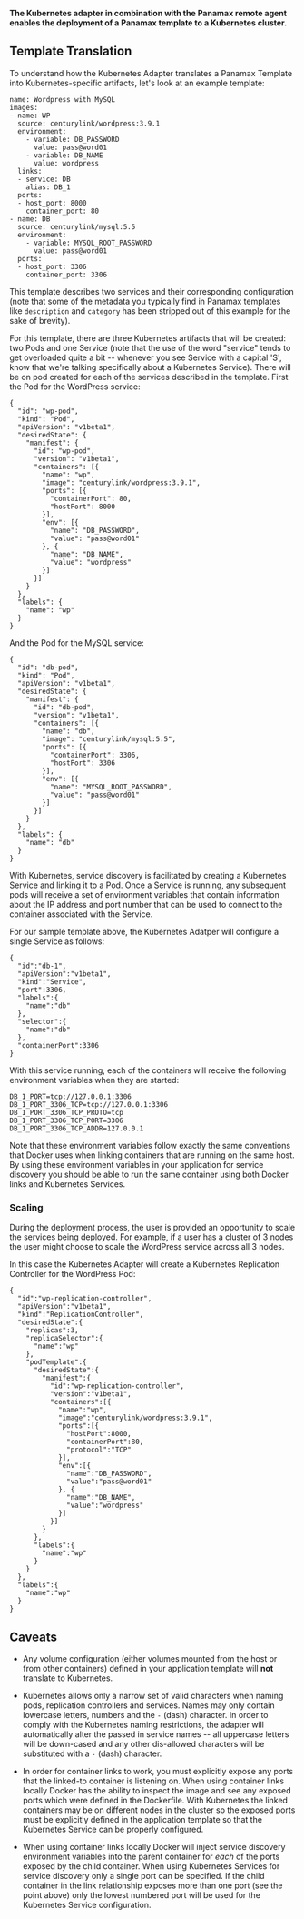 **The Kubernetes adapter in combination with the Panamax remote agent enables the deployment of a Panamax template to a Kubernetes cluster.**

## Template Translation

To understand how the Kubernetes Adapter translates a Panamax Template into Kubernetes-specific artifacts, let's look at an example template:

    name: Wordpress with MySQL
    images:
    - name: WP
      source: centurylink/wordpress:3.9.1
      environment:
        - variable: DB_PASSWORD
          value: pass@word01
        - variable: DB_NAME
          value: wordpress
      links:
      - service: DB
        alias: DB_1
      ports:
      - host_port: 8000
        container_port: 80
    - name: DB
      source: centurylink/mysql:5.5
      environment:
        - variable: MYSQL_ROOT_PASSWORD
          value: pass@word01
      ports:
      - host_port: 3306
        container_port: 3306

This template describes two services and their corresponding configuration (note that some of the metadata you typically find in Panamax templates like `description` and `category` has been stripped out of this example for the sake of brevity).

For this template, there are three Kubernetes artifacts that will be created: two Pods and one Service (note that the use of the word "service" tends to get overloaded quite a bit -- whenever you see Service with a capital 'S', know that we're talking specifically about a Kubernetes Service).  There will be on pod created for each of the services described in the template. First the Pod for the WordPress service:

    {
      "id": "wp-pod",
      "kind": "Pod",
      "apiVersion": "v1beta1",
      "desiredState": {
        "manifest": {
          "id": "wp-pod",
          "version": "v1beta1",
          "containers": [{
            "name": "wp",
            "image": "centurylink/wordpress:3.9.1",
            "ports": [{
              "containerPort": 80,
              "hostPort": 8000
            }],
            "env": [{
              "name": "DB_PASSWORD", 
              "value": "pass@word01"
            }, {
              "name": "DB_NAME", 
              "value": "wordpress"
            }]
          }]
        }
      },
      "labels": {
        "name": "wp"
      }
    }

And the Pod for the MySQL service:

    {
      "id": "db-pod",
      "kind": "Pod",
      "apiVersion": "v1beta1",
      "desiredState": {
        "manifest": {
          "id": "db-pod",
          "version": "v1beta1",
          "containers": [{
            "name": "db",
            "image": "centurylink/mysql:5.5",
            "ports": [{
              "containerPort": 3306,
              "hostPort": 3306
            }],
            "env": [{
              "name": "MYSQL_ROOT_PASSWORD", 
              "value": "pass@word01"
            }]
          }]
        }
      },
      "labels": {
        "name": "db"
      }
    }

With Kubernetes, service discovery is facilitated by creating a Kubernetes Service and linking it to a Pod. Once a Service is running, any subsequent pods will receive a set of environment variables that contain information about the IP address and port number that can be used to connect to the container associated with the Service.

For our sample template above, the Kubernetes Adatper will configure a single Service as follows:

    {  
      "id":"db-1",
      "apiVersion":"v1beta1",
      "kind":"Service",
      "port":3306,
      "labels":{  
        "name":"db"
      },
      "selector":{  
        "name":"db"
      },
      "containerPort":3306
    }

With this service running, each of the containers will receive the following environment variables when they are started:

    DB_1_PORT=tcp://127.0.0.1:3306
    DB_1_PORT_3306_TCP=tcp://127.0.0.1:3306
    DB_1_PORT_3306_TCP_PROTO=tcp
    DB_1_PORT_3306_TCP_PORT=3306
    DB_1_PORT_3306_TCP_ADDR=127.0.0.1

Note that these environment variables follow exactly the same conventions that Docker uses when linking containers that are running on the same host. By using these environment variables in your application for service discovery you should be able to run the same container using both Docker links and Kubernetes Services.

### Scaling

During the deployment process, the user is provided an opportunity to scale the services being deployed. For example, if a user has a cluster of 3 nodes the user might choose to scale the WordPress service across all 3 nodes. 

In this case the Kubernetes Adapter will create a Kubernetes Replication Controller for the WordPress Pod:

    {  
      "id":"wp-replication-controller",
      "apiVersion":"v1beta1",
      "kind":"ReplicationController",
      "desiredState":{  
        "replicas":3,
        "replicaSelector":{  
          "name":"wp"
        },
        "podTemplate":{  
          "desiredState":{  
            "manifest":{  
              "id":"wp-replication-controller",
              "version":"v1beta1",
              "containers":[{  
                "name":"wp",
                "image":"centurylink/wordpress:3.9.1",
                "ports":[{  
                  "hostPort":8000,
                  "containerPort":80,
                  "protocol":"TCP"
                }],
                "env":[{  
                  "name":"DB_PASSWORD",
                  "value":"pass@word01"
                }, {  
                  "name":"DB_NAME",
                  "value":"wordpress"
                }]
              }]
            }
          },
          "labels":{  
            "name":"wp"
          }
        }
      },
      "labels":{  
        "name":"wp"
      }
    }

## Caveats

* Any volume configuration (either volumes mounted from the host or from other containers) defined in your application template will **not** translate to Kubernetes.

* Kubernetes allows only a narrow set of valid characters when naming pods, replication controllers and services. Names may only contain lowercase letters, numbers and the `-` (dash) character. In order to comply with the Kubernetes naming restrictions, the adapter will automatically alter the passed in service names -- all uppercase letters will be down-cased and any other dis-allowed characters will be substituted with a `-` (dash) character.

* In order for container links to work, you must explicitly expose any ports that the linked-to container is listening on. When using container links locally Docker has the ability to inspect the image and see any exposed ports which were defined in the Dockerfile. With Kubernetes the linked containers may be on different nodes in the cluster so the exposed ports must be explicitly defined in the application template so that the Kubernetes Service can be properly configured.

* When using container links locally Docker will inject service discovery environment variables into the parent container for *each* of the ports exposed by the child container. When using Kubernetes Services for service discovery only a single port can be specified. If the child container in the link relationship exposes more than one port (see the point above) only the lowest numbered port will be used for the Kubernetes Service configuration.